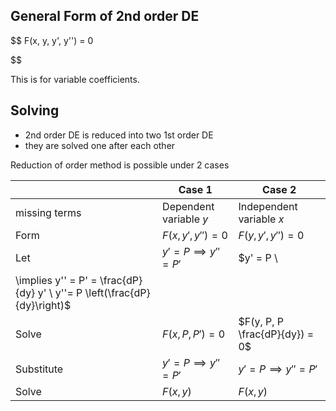 ## General Form of 2nd order DE

$$
F(x, y, y', y'') = 0

$$

This is for variable coefficients.

## Solving

- 2nd order DE is reduced into two 1st order DE
- they are solved one after each other

Reduction of order method is possible under 2 cases

|               | Case 1                     | Case 2                                                       |
| ------------- | -------------------------- | ------------------------------------------------------------ |
| missing terms | Dependent variable $y$     | Independent variable $x$                                     |
| Form          | $F(x, y', y'') = 0$        | $F(y, y', y'') = 0$                                          |
| Let           | $y' = P \implies y'' = P'$ | $y' = P \\
\implies y'' = P' = \frac{dP}{dy} y' \\ y''= P \left(\frac{dP}{dy}\right)$ |
| Solve         | $F(x, P, P') = 0$          | $F(y, P, P \frac{dP}{dy}) = 0$                               |
| Substitute    | $y' = P \implies y'' = P'$ | $y' = P \implies y'' = P'$                                   |
| Solve         | $F(x, y)$                  | $F(x, y)$                                                    |
